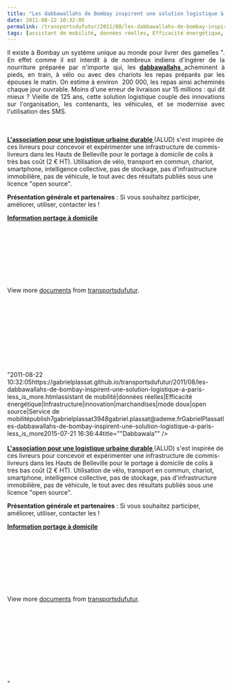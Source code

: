 ```yaml
---
title: "Les dabbawallahs de Bombay inspirent une solution logistique à Paris  #Less_is_more"
date: 2011-08-22 10:32:05
permalink: /transportsdufutur/2011/08/les-dabbawallahs-de-bombay-inspirent-une-solution-logistique-a-paris-less_is_more.html
tags: [assistant de mobilité, données réelles, Efficacité énergétique, Infrastructure, innovation, marchandises, mode doux, open source, Service de mobilité]
---
```


<div id="watch-description-text"> <p id="eow-description" style="text-align: justify;">Il existe à Bombay un système unique au monde pour livrer des  gamelles ". En effet comme il est interdit à de nombreux indiens d'ingérer de la nourriture préparée par n'importe qui, les <strong><a href=""http://en.wikipedia.org/wiki/Dabbawala"" target=""_self"">dabbawallahs </a></strong>acheminent à pieds, en train, à vélo ou avec des chariots les repas préparés par les épouses le matin. On estime à environ  200 000, les repas ainsi acheminés chaque jour ouvrable. Moins d'une erreur de livraison sur 15 millions : qui dit mieux ? Vieille de 125 ans, cette solution logistique couple des innovations sur l'organisation, les contenants, les véhicules, et se modernise avec l'utilisation des SMS.</p> <p style=""text-align: justify><a href="https://gabrielplassat.github.io/transportsdufutur/wp-content/uploads/sites/6/old/6a0120a66d2ad4970b015390e51a4a970b-800wi.jpg"" rel=""lightbox""><img rel=""lightbox[]"" alt=""Dabbawala"" class=""asset  asset-image at-xid-6a0120a66d2ad4970b015390e51a4a970b"" src=""/wp-content/uploads/sites/6/old/6a0120a66d2ad4970b015390e51a4a970b-500wi.jpg"" style=""display: block margin-left: auto margin-right: auto title=""Dabbawala"" /></a> <br /> <br /><strong><a href=""http://alud.fr/"" target=""_self"">L'association pour une logistique urbaine durable </a></strong>(ALUD) s'est inspirée de ces livreurs pour concevoir et expérimenter une infrastructure de commis-livreurs dans les Hauts de Belleville pour le portage à domicile de colis à très bas coût (2 € HT). Utilisation de vélo, transport en commun, chariot, smartphone, intelligence collective, pas de stockage, pas d'infrastructure immobilière, pas de véhicule, le tout avec des résultats publiés sous une licence "open source". </p> <p style=""text-align: justify><strong>Présentation générale et partenaires</strong> : Si vous souhaitez participer, améliorer, utiliser, contacter les ! </p></div>  <!--more-->    <div id=""__ss_8956351"" style=""width: 477px><strong style=""display: block margin: 12px 0 4px><a href=""http://www.slideshare.net/transportsdufutur/information-portage-domicile"" title=""Information portage à domicile"">Information portage à domicile</a></strong> <object data=""http://static.slidesharecdn.com/swf/doc_player.swf?doc=informationportagedomicile-110822032420-phpapp02&stripped_title=information-portage-domicile&userName=transportsdufutur"" height=""510"" id=""__sse8956351"" type=""application/x-shockwave-flash"" width=""477""> <param name=""allowFullScreen"" value=""true"" /> <param name=""allowScriptAccess"" value=""always"" /> <param name=""src"" value=""http://static.slidesharecdn.com/swf/doc_player.swf?doc=informationportagedomicile-110822032420-phpapp02&stripped_title=information-portage-domicile&userName=transportsdufutur"" /> <param name=""name"" value=""__sse8956351"" /> <param name=""allowfullscreen"" value=""true"" /> </object> <div style=""padding: 5px 0 12px>View more <a href=""http://www.slideshare.net/"">documents</a> from <a href=""http://www.slideshare.net/transportsdufutur"">transportsdufutur</a>.</div> </div> <p><iframe frameborder=""0"" height=""345"" src=""http://www.youtube.com/embed/q3XLFKWqMiw"" width=""560""></iframe></p>"2011-08-22 10:32:05https://gabrielplassat.github.io/transportsdufutur/2011/08/les-dabbawallahs-de-bombay-inspirent-une-solution-logistique-a-paris-less_is_more.htmlassistant de mobilité|données réelles|Efficacité énergétique|Infrastructure|innovation|marchandises|mode doux|open source|Service de mobilitépublish7gabrielplassat3948gabriel.plassat@ademe.frGabrielPlassatles-dabbawallahs-de-bombay-inspirent-une-solution-logistique-a-paris-less_is_more2015-07-21 16:36:44title=""Dabbawala"" /></a> <br /> <br /><strong><a href=""http://alud.fr/"" target=""_self"">L'association pour une logistique urbaine durable </a></strong>(ALUD) s'est inspirée de ces livreurs pour concevoir et expérimenter une infrastructure de commis-livreurs dans les Hauts de Belleville pour le portage à domicile de colis à très bas coût (2 € HT). Utilisation de vélo, transport en commun, chariot, smartphone, intelligence collective, pas de stockage, pas d'infrastructure immobilière, pas de véhicule, le tout avec des résultats publiés sous une licence "open source". </p> <p style=""text-align: justify><strong>Présentation générale et partenaires</strong> : Si vous souhaitez participer, améliorer, utiliser, contacter les ! </p></div>  <!--more-->    <div id=""__ss_8956351"" style=""width: 477px><strong style=""display: block><a href=""http://www.slideshare.net/transportsdufutur/information-portage-domicile"" title=""Information portage à domicile"">Information portage à domicile</a></strong> <object data=""http://static.slidesharecdn.com/swf/doc_player.swf?doc=informationportagedomicile-110822032420-phpapp02&stripped_title=information-portage-domicile&userName=transportsdufutur"" height=""510"" id=""__sse8956351"" type=""application/x-shockwave-flash"" width=""477""> <param name=""allowFullScreen"" value=""true"" /> <param name=""allowScriptAccess"" value=""always"" /> <param name=""src"" value=""http://static.slidesharecdn.com/swf/doc_player.swf?doc=informationportagedomicile-110822032420-phpapp02&stripped_title=information-portage-domicile&userName=transportsdufutur"" /> <param name=""name"" value=""__sse8956351"" /> <param name=""allowfullscreen"" value=""true"" /> </object> <div style=""padding: 5px 0 12px>View more <a href=""http://www.slideshare.net/"">documents</a> from <a href=""http://www.slideshare.net/transportsdufutur"">transportsdufutur</a>.</div> </div> <p><iframe frameborder=""0"" height=""345"" src=""http://www.youtube.com/embed/q3XLFKWqMiw"" width=""560""></iframe></p>"
